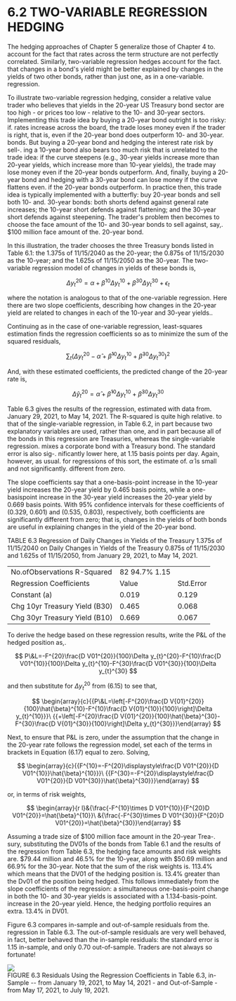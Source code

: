 # 6.2 TWO-VARIABLE REGRESSION HEDGING  

The hedging approaches of Chapter 5 generalize those of Chapter 4 to. account for the fact that rates across the term structure are not perfectly correlated. Similarly, two-variable regression hedges account for the fact. that changes in a bond's yield might be better explained by changes in the yields of two other bonds, rather than just one, as in a one-variable. regression.  

To illustrate two-variable regression hedging, consider a relative value trader who believes that yields in the 20-year US Treasury bond sector are too high - or prices too low - relative to the 10- and 30-year sectors. Implementing this trade idea by buying a 20-year bond outright is too risky: if. rates increase across the board, the trade loses money even if the trader is right, that is, even if the 20-year bond does outperform 10- and 30-year. bonds. But buying a 20-year bond and hedging the interest rate risk by sell-. ing a 10-year bond also bears too much risk that is unrelated to the trade idea: if the curve steepens (e.g., 30-year yields increase more than 20-year yields, which increase more than 10-year yields), the trade may lose money even if the 20-year bonds outperform. And, finally, buying a 20-year bond and hedging with a 30-year bond can lose money if the curve flattens even. if the 20-year bonds outperform. In practice then, this trade idea is typically implemented with a butterfly: buy 20-year bonds and sell both 10- and. 30-year bonds: both shorts defend against general rate increases; the 10-year short defends against flattening; and the 30-year short defends against steepening. The trader's problem then becomes to choose the face amount of the 10- and 30-year bonds to sell against, say,. $\$100$ million face amount of the. 20-year bond.  

In this illustration, the trader chooses the three Treasury bonds listed in Table 6.1: the 1.375s of 11/15/2040 as the 20-year; the $0.875\mathrm{s}$ of 11/15/2030 as the 10-year; and the 1.625s of 11/15/2050 as the 30-year. The two-variable regression model of changes in yields of these bonds is,  

$$
\Delta y_{t}^{20}=\alpha+\beta^{10}\Delta y_{t}^{10}+\beta^{30}\Delta y_{t}^{30}+\epsilon_{t}
$$  

where the notation is analogous to that of the one-variable regression. Here there are two slope coefficients, describing how changes in the 20-year yield are related to changes in each of the 10-year and 30-year yields..  

Continuing as in the case of one-variable regression, least-squares estimation finds the regression coefficients so as to minimize the sum of the squared residuals,  

$$
\sum_{t}\left(\Delta y_{t}^{20}-\hat{\alpha}+\hat{\beta}^{10}\Delta y_{t}^{10}+\hat{\beta}^{30}\Delta y_{t}^{30}\right)^{2}
$$  

And, with these estimated coefficients, the predicted change of the 20-year rate is,  

$$
\Delta\hat{y}_{t}^{20}=\hat{\alpha}+\hat{\beta}^{10}\Delta y_{t}^{10}+\hat{\beta}^{30}\Delta y_{t}^{30}
$$  

Table 6.3 gives the results of the regression, estimated with data from. January 29, 2021, to May 14, 2021. The R-squared is quite high relative. to that of the single-variable regression, in Table 6.2, in part because two explanatory variables are used, rather than one, and in part because all of the bonds in this regression are Treasuries, whereas the single-variable regression. mixes a corporate bond with a Treasury bond. The standard error is also sig-. nificantly lower here, at 1.15 basis points per day. Again, however, as usual. for regressions of this sort, the estimate of. $\hat{\alpha}$ is small and not significantly. different from zero.  

The slope coefficients say that a one-basis-point increase in the 10-year yield increases the 20-year yield by 0.465 basis points, while a one-basispoint increase in the 30-year yield increases the 20-year yield by 0.669 basis points. With $95\%$ confidence intervals for these coefficients of (0.329, 0.601) and (0.535, 0.803), respectively, both coefficients are significantly different from zero; that is, changes in the yields of both bonds are useful in explaining changes in the yield of the 20-year bond.  

TABLE 6.3 Regression of Daily Changes in Yields of the Treasury 1.375s of 11/15/2040 on Daily Changes in Yields of the Treasury 0.875s of 11/15/2030 and 1.625s of 11/15/2050, from January 29, 2021, to May 14, 2021.   


<html><body><table><tr><td>No.ofObservations R-Squared</td><td>82 94.7% 1.15</td><td></td></tr><tr><td>Regression Coefficients</td><td>Value</td><td>Std.Error</td></tr><tr><td>Constant (a)</td><td>0.019</td><td>0.129</td></tr><tr><td>Chg 10yr Treasury Yield (B30)</td><td>0.465</td><td>0.068</td></tr><tr><td>Chg 30yr Treasury Yield (B10)</td><td>0.669</td><td>0.067</td></tr></table></body></html>  

To derive the hedge based on these regression results, write the $\mathrm{P}\&\mathrm{L}$ of the hedged position as,.  

$$
P\&L=-F^{20}\frac{D V01^{20}}{100}\Delta y_{t}^{20}-F^{10}\frac{D V01^{10}}{100}\Delta y_{t}^{10}-F^{30}\frac{D V01^{30}}{100}\Delta y_{t}^{30}
$$  

and then substitute for $\Delta y_{t}^{20}$ from (6.15) to see that,  

$$
\begin{array}{c}{{P\&L=\left[-F^{20}\frac{D V{01}^{20}}{100}\hat{\beta}^{10}-F^{10}\frac{D V{01}^{10}}{100}\right]\Delta y_{t}^{10}}}\ {{+\left[-F^{20}\frac{D V{01}^{20}}{100}\hat{\beta}^{30}-F^{30}\frac{D V{01}^{30}}{100}\right]\Delta y_{t}^{30}}}\end{array}
$$  

Next, to ensure that $\mathrm{P}\&\mathrm{L}$ is zero, under the assumption that the change in the 20-year rate follows the regression model, set each of the terms in brackets in Equation (6.17) equal to zero. Solving,  

$$
\begin{array}{c}{{F^{10}=-F^{20}\displaystyle\frac{D V01^{20}}{D V01^{10}}\hat{\beta}^{10}}}\ {{F^{30}=-F^{20}\displaystyle\frac{D V01^{20}}{D V01^{30}}\hat{\beta}^{30}}}\end{array}
$$  

or, in terms of risk weights,  

$$
\begin{array}{r l}&{\frac{-F^{10}\times D V01^{10}}{F^{20}D V01^{20}}=\hat{\beta}^{10}}\ &{\frac{-F^{30}\times D V01^{30}}{F^{20}D V01^{20}}=\hat{\beta}^{30}}\end{array}
$$  

Assuming a trade size of $\$100$ million face amount in the 20-year Trea-. sury, substituting the DV01s of the bonds from Table 6.1 and the results of the regression from Table 6.3, the hedging face amounts and risk weights are. $\$79.44$ million and $46.5\%$ for the 10-year, along with $\$50.69$ million and $66.9\%$ for the 30-year. Note that the sum of the risk weights is. $113.4\%$ which means that the DV01 of the hedging position is. $13.4\%$ greater than the Dv01 of the position being hedged. This follows immediately from the slope coefficients of the regression: a simultaneous one-basis-point change in both the 10- and 30-year yields is associated with a 1.134-basis-point. increase in the 20-year yield. Hence, the hedging portfolio requires an extra. $13.4\%$ in DV01.  

Figure 6.3 compares in-sample and out-of-sample residuals from the. regression in Table 6.3. The out-of-sample residuals are very well behaved, in fact, better behaved than the in-sample residuals: the standard error is 1.15 in-sample, and only 0.70 out-of-sample. Traders are not always so fortunate!  

![](9236e12cd1b5f7f45bd6b22d444a5dc60880a8c50377d83e6aeb9590347f42be.jpg)  
FIGURE 6.3 Residuals Using the Regression Coefficients in Table 6.3, in-Sample -- from January 19, 2021, to May 14, 2021 - and Out-of-Sample - from May 17, 2021, to July 19, 2021.  
